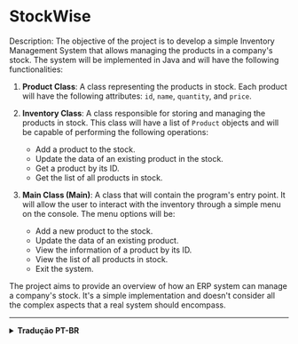 # StockWise


Description: The objective of the project is to develop a simple Inventory Management System that allows managing the products in a company's stock. The system will be implemented in Java and will have the following functionalities:

1. **Product Class**: A class representing the products in stock. Each product will have the following attributes: `id`, `name`, `quantity`, and `price`.

2. **Inventory Class**: A class responsible for storing and managing the products in stock. This class will have a list of `Product` objects and will be capable of performing the following operations:
   - Add a product to the stock.
   - Update the data of an existing product in the stock.
   - Get a product by its ID.
   - Get the list of all products in stock.

3. **Main Class (Main)**: A class that will contain the program's entry point. It will allow the user to interact with the inventory through a simple menu on the console. The menu options will be:
   - Add a new product to the stock.
   - Update the data of an existing product.
   - View the information of a product by its ID.
   - View the list of all products in stock.
   - Exit the system.

The project aims to provide an overview of how an ERP system can manage a company's stock. It's a simple implementation and doesn't consider all the complex aspects that a real system should encompass.




---

<details>
<summary>
<b> Tradução PT-BR </b>
</summary>
<br>

Descrição: O objetivo do projeto é desenvolver um Sistema de Gestão de Estoque simples, que permita gerenciar os produtos em estoque de uma empresa. O sistema será implementado em Java e terá as seguintes funcionalidades:

1. **Classe Produto**: Uma classe que representará os produtos em estoque. Cada produto terá os seguintes atributos: `id`, `nome`, `quantidade` e `preco`.
2. **Classe Estoque**: Uma classe responsável por armazenar e gerenciar os produtos em estoque. Essa classe terá uma lista de objetos `Produto` e será capaz de realizar as seguintes operações:
    - Adicionar um produto ao estoque.
    - Atualizar os dados de um produto existente no estoque.
    - Obter um produto pelo ID.
    - Obter a lista de todos os produtos no estoque.

3. **Classe Principal (Main)**: Uma classe que conterá o ponto de entrada do programa. Ela permitirá ao usuário interagir com o estoque através de um menu simples no console. As opções do menu serão:
    - Adicionar um novo produto ao estoque.
    - Atualizar os dados de um produto existente.
    - Visualizar as informações de um produto pelo ID.
    - Visualizar a lista de todos os produtos em estoque.
    - Sair do sistema.

O projeto visa oferecer uma visão geral de como um sistema ERP pode gerenciar o estoque de uma empresa. É uma implementação simples e não considera todos os aspectos complexos que um sistema real deve contemplar.

</details>

